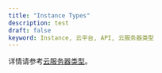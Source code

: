 ```yaml
---
title: "Instance Types"
description: test
draft: false
keyword: Instance, 云平台, API, 云服务器类型
---
```


详情请参考[云服务器类型](/compute/vm/intro/instance/)。
